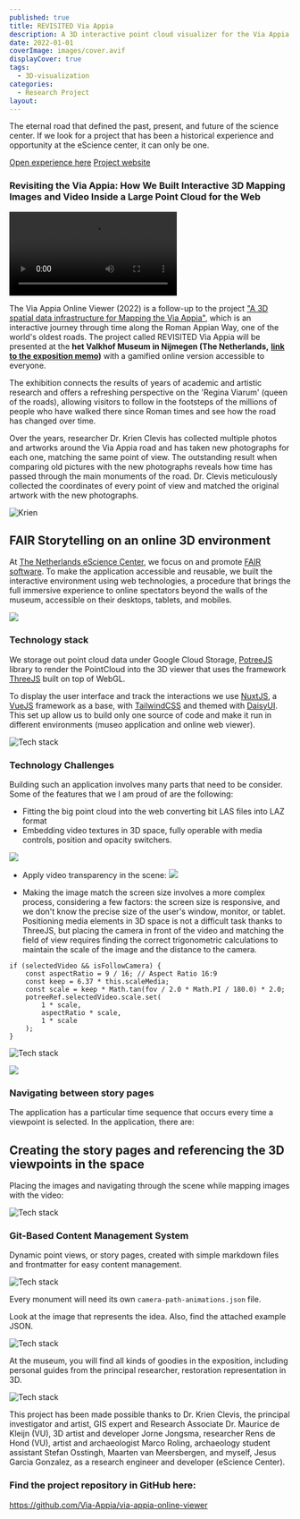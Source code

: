 ```yaml
---
published: true
title: REVISITED Via Appia
description: A 3D interactive point cloud visualizer for the Via Appia on the browser, mobile, and VR, made with JavaScript.
date: 2022-01-01
coverImage: images/cover.avif
displayCover: true
tags:
  - 3D-visualization
categories:
  - Research Project
layout:
---
```


The eternal road that defined the past, present, and future of the science center. If we look for a project that has been a historical experience and opportunity at the eScience center, it can only be one.

  <a href="https://via-appia.netlify.app/" target="_blank" class="btn  !btn-primary !no-underline">Open experience here</a>
  <a href="https://revisited-via-appia.nl/en/" target="_blank" class="btn btn-ghost !no-underline">Project website</a>

### Revisiting the Via Appia: How We Built Interactive 3D Mapping Images and Video Inside a Large Point Cloud for the Web

<video src="./images/intro.mp4" controls title="Title" class="w-full" autoplay></video>

The Via Appia Online Viewer (2022) is a follow-up to the project ["A 3D spatial data infrastructure for Mapping the Via Appia"](https://www.sciencedirect.com/science/article/abs/pii/S221205481630008X?via%3Dihub#!), which is an interactive journey through time along the Roman Appian Way, one of the world's oldest roads. The project called REVISITED Via Appia will be presented at the **het Valkhof Museum in Nijmegen (The Netherlands,** [**link to the exposition memo**](https://www.museumhetvalkhof.nl/zien-en-doen/tentoonstellingen/revisited-via-appia/)**)** with a gamified online version accessible to everyone.

The exhibition connects the results of years of academic and artistic research and offers a refreshing perspective on the 'Regina Viarum' (queen of the roads), allowing visitors to follow in the footsteps of the millions of people who have walked there since Roman times and see how the road has changed over time.

Over the years, researcher Dr. Krien Clevis has collected multiple photos and artworks around the Via Appia road and has taken new photographs for each one, matching the same point of view. The outstanding result when comparing old pictures with the new photographs reveals how time has passed through the main monuments of the road. Dr. Clevis meticulously collected the coordinates of every point of view and matched the original artwork with the new photographs.

![Krien](./images/photos.png)

## FAIR Storytelling on an online 3D environment
At [The Netherlands eScience Center](https://www.esciencecenter.nl/), we focus on and promote [FAIR software](https://fair-software.nl/). To make the application accessible and reusable, we built the interactive environment using web technologies, a procedure that brings the full immersive experience to online spectators beyond the walls of the museum, accessible on their desktops, tablets, and mobiles.

[![](https://lh3.googleusercontent.com/XXGkKmaWcYKsGsLEKJfOc6Ifr4hLNCOWbqm9FWC-KKWDlMdYBDDkWYLnXd9PBu2L-vpqmpacC7su-n35DzDFxquX-y4kIKpmA6PFiwgH6qe0g-tqHGb0QTmahrRyHNKZNBqsnQ8Cf5k)](https://lh3.googleusercontent.com/XXGkKmaWcYKsGsLEKJfOc6Ifr4hLNCOWbqm9FWC-KKWDlMdYBDDkWYLnXd9PBu2L-vpqmpacC7su-n35DzDFxquX-y4kIKpmA6PFiwgH6qe0g-tqHGb0QTmahrRyHNKZNBqsnQ8Cf5k)


### Technology stack

We storage out point cloud data under Google Cloud Storage, [PotreeJS](https://github.com/potree/potree/) library to render the PointCloud into the 3D viewer that uses the framework [ThreeJS](https://threejs.org/) built on top of WebGL.

To display the user interface and track the interactions we use [NuxtJS](https://nuxtjs.org/), a [VueJS](https://vuejs.org/) framework as a base, with [TailwindCSS](https://tailwindcss.com/) and themed with [DaisyUI](https://daisyui.com/). This set up allow us to build only one source of code and make it run in different environments (museo application and online web viewer).

![Tech stack](./images/Untitled%20288.png)




### Technology Challenges
Building such an application involves many parts that need to be consider. Some of the features that we I am proud of are the following:

- Fitting the big point cloud into the web converting bit LAS files into LAZ format
- Embedding video textures in 3D space, fully operable with media controls, position and opacity switchers.

[![](https://lh6.googleusercontent.com/DdksmnXyVSGB8fpkTFa1t9wv16yENwSXFQ2Dj_CWFTz4mBzlklfs70VfbvpK1f3q13-2eHbBl_dTGgDmvlsJUIFQgCSGYcxw0fGpTYj0x55r3W_uPVayZLqfB0yNq5t1L50frLuNjqU)](https://lh6.googleusercontent.com/DdksmnXyVSGB8fpkTFa1t9wv16yENwSXFQ2Dj_CWFTz4mBzlklfs70VfbvpK1f3q13-2eHbBl_dTGgDmvlsJUIFQgCSGYcxw0fGpTYj0x55r3W_uPVayZLqfB0yNq5t1L50frLuNjqU)

- Apply video transparency in the scene:
[![](https://lh3.googleusercontent.com/FUhBh0MfgliC6I7vyM9C3c0MM8nk5fW3wcYac1ZiOd-yCWNHhNPUGRMFXROSUsRQXnmkqkw_jzeC-p5wo4NIlxye3qK2rNdHGTVqKNcZms7w2SuNcLimDfrE8dFUb0ystecKWjdnX4c)](https://lh3.googleusercontent.com/FUhBh0MfgliC6I7vyM9C3c0MM8nk5fW3wcYac1ZiOd-yCWNHhNPUGRMFXROSUsRQXnmkqkw_jzeC-p5wo4NIlxye3qK2rNdHGTVqKNcZms7w2SuNcLimDfrE8dFUb0ystecKWjdnX4c)

- Making the image match the screen size involves a more complex process, considering a few factors: the screen size is responsive, and we don't know the precise size of the user's window, monitor, or tablet. Positioning media elements in 3D space is not a difficult task thanks to ThreeJS, but placing the camera in front of the video and matching the field of view requires finding the correct trigonometric calculations to maintain the scale of the image and the distance to the camera.

```
if (selectedVideo && isFollowCamera) {
    const aspectRatio = 9 / 16; // Aspect Ratio 16:9
    const keep = 6.37 * this.scaleMedia;
    const scale = keep * Math.tan(fov / 2.0 * Math.PI / 180.0) * 2.0;
    potreeRef.selectedVideo.scale.set(
        1 * scale,
        aspectRatio * scale,
        1 * scale
    );
}
```

![Tech stack](./images/Untitled%20291.png)



[![](https://lh3.googleusercontent.com/VBRUuntKZbgpJn31F4f477jVBtAtAB65g8h36X4LsQ1vSiBlnCsU_ed-SmtXaH7ojnBAAQwKG7igR2Wzp0kZzPhTLfPLIBAXEFRiryezZTIXs1VtpoKFVa6mF9ao4piFRjN1i7XbBLY)](https://lh3.googleusercontent.com/VBRUuntKZbgpJn31F4f477jVBtAtAB65g8h36X4LsQ1vSiBlnCsU_ed-SmtXaH7ojnBAAQwKG7igR2Wzp0kZzPhTLfPLIBAXEFRiryezZTIXs1VtpoKFVa6mF9ao4piFRjN1i7XbBLY)



### Navigating between story pages

The application has a particular time sequence that occurs every time a viewpoint is selected. In the application, there are:

## Creating the story pages and referencing the 3D viewpoints in the space

Placing the images and navigating through the scene while mapping images with the video:

![Tech stack](./images/Untitled%20290.png)

### **Git-Based Content Management System**

Dynamic point views, or story pages, created with simple markdown files and frontmatter for easy content management.

![Tech stack](./images/Untitled%20291.png)

Every monument will need its own `camera-path-animations.json` file.

Look at the image that represents the idea. Also, find the attached example JSON.

![Tech stack](./images/Untitled%20292.png)

At the museum, you will find all kinds of goodies in the exposition, including personal guides from the principal researcher, restoration representation in 3D.

![Tech stack](./images/Untitled%20293.png)

This project has been made possible thanks to Dr. Krien Clevis, the principal investigator and artist, GIS expert and Research Associate Dr. Maurice de Kleijn (VU), 3D artist and developer Jorne Jongsma, researcher Rens de Hond (VU), artist and archaeologist Marco Roling, archaeology student assistant Stefan Osstingh, Maarten van Meersbergen, and myself, Jesus Garcia Gonzalez, as a research engineer and developer (eScience Center).


### Find the project repository in GitHub here:

https://github.com/Via-Appia/via-appia-online-viewer

